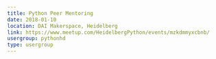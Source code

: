 ```yaml
---
title: Python Peer Mentoring
date: 2018-01-10
location: DAI Makerspace, Heidelberg
link: https://www.meetup.com/HeidelbergPython/events/mzkdmmyxcbnb/
usergroup: pythonhd
type: usergroup
---
```

